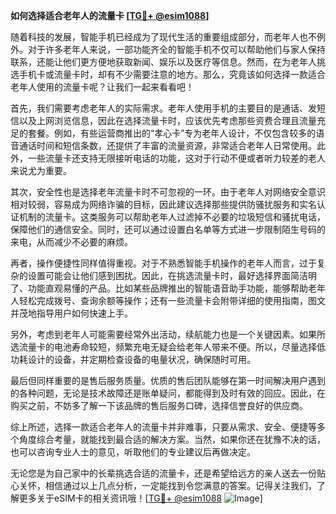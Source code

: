 **如何选择适合老年人的流量卡 [[TG💪+ @esim1088](https://t.me/s/esim1088)]**

随着科技的发展，智能手机已经成为了现代生活的重要组成部分，而老年人也不例外。对于许多老年人来说，一部功能齐全的智能手机不仅可以帮助他们与家人保持联系，还能让他们更方便地获取新闻、娱乐以及医疗等信息。然而，在为老年人挑选手机卡或流量卡时，却有不少需要注意的地方。那么，究竟该如何选择一款适合老年人使用的流量卡呢？让我们一起来看看吧！

首先，我们需要考虑老年人的实际需求。老年人使用手机的主要目的是通话、发短信以及上网浏览信息，因此在选择流量卡时，应该优先考虑那些资费合理且流量充足的套餐。例如，有些运营商推出的“孝心卡”专为老年人设计，不仅包含较多的语音通话时间和短信条数，还提供了丰富的流量资源，非常适合老年人日常使用。此外，一些流量卡还支持无限接听电话的功能，这对于行动不便或者听力较差的老人来说尤为重要。

其次，安全性也是选择老年流量卡时不可忽视的一环。由于老年人对网络安全意识相对较弱，容易成为网络诈骗的目标，因此建议选择那些提供防骚扰服务和实名认证机制的流量卡。这类服务可以帮助老年人过滤掉不必要的垃圾短信和骚扰电话，保障他们的通信安全。同时，还可以通过设置白名单等方式进一步限制陌生号码的来电，从而减少不必要的麻烦。

再者，操作便捷性同样值得重视。对于不熟悉智能手机操作的老年人而言，过于复杂的设置可能会让他们感到困扰。因此，在挑选流量卡时，最好选择界面简洁明了、功能直观易懂的产品。比如某些品牌推出的智能语音助手功能，能够帮助老年人轻松完成拨号、查询余额等操作；还有一些流量卡会附带详细的使用指南，图文并茂地指导用户如何快速上手。

另外，考虑到老年人可能需要经常外出活动，续航能力也是一个关键因素。如果所选流量卡的电池寿命较短，频繁充电无疑会给老年人带来不便。所以，尽量选择低功耗设计的设备，并定期检查设备的电量状况，确保随时可用。

最后但同样重要的是售后服务质量。优质的售后团队能够在第一时间解决用户遇到的各种问题，无论是技术故障还是账单疑问，都能得到及时有效的回应。因此，在购买之前，不妨多了解一下该品牌的售后服务口碑，选择信誉良好的供应商。

综上所述，选择一款适合老年人的流量卡并非难事，只要从需求、安全、便捷等多个角度综合考量，就能找到最合适的解决方案。当然，如果你还在犹豫不决的话，也可以咨询专业人士的意见，听取他们的专业建议后再做决定。

无论您是为自己家中的长辈挑选合适的流量卡，还是希望给远方的亲人送去一份贴心关怀，相信通过以上几点分析，一定能找到令您满意的答案。记得关注我们，了解更多关于eSIM卡的相关资讯哦！[[TG💪+ @esim1088](https://t.me/s/esim1088) ![Image](https://i.postimg.cc/4NQfJmqS/Snipaste-2025-05-13-00-14-12.png)]